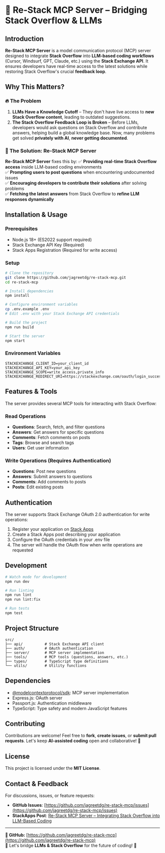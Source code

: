 # 🚀 Re-Stack MCP Server – Bridging Stack Overflow & LLMs

## **Introduction**
**Re-Stack MCP Server** is a model communication protocol (MCP) server designed to integrate **Stack Overflow** into **LLM-based coding workflows** (Cursor, Windsurf, GPT, Claude, etc.) using the **Stack Exchange API**. It ensures developers have real-time access to the latest solutions while restoring Stack Overflow's crucial **feedback loop**.

## **Why This Matters?**
### 🔥 The Problem
1. **LLMs Have a Knowledge Cutoff** – They don't have live access to **new Stack Overflow content**, leading to outdated suggestions.
2. **The Stack Overflow Feedback Loop is Broken** – Before LLMs, developers would ask questions on Stack Overflow and contribute answers, helping build a global knowledge base. Now, many problems get solved **privately with AI**, **never getting documented**.

### 🚀 The Solution: Re-Stack MCP Server
**Re-Stack MCP Server** fixes this by:
✅ **Providing real-time Stack Overflow access** inside LLM-based coding environments  
✅ **Prompting users to post questions** when encountering undocumented issues  
✅ **Encouraging developers to contribute their solutions** after solving problems  
✅ **Fetching the latest answers** from Stack Overflow to **refine LLM responses dynamically**  

## **Installation & Usage**
### **Prerequisites**
- Node.js 18+ (ES2022 support required)
- Stack Exchange API Key (Required)
- Stack Apps Registration (Required for write access)

### **Setup**
```bash
# Clone the repository
git clone https://github.com/jagreetdg/re-stack-mcp.git
cd re-stack-mcp

# Install dependencies
npm install

# Configure environment variables
cp .env.example .env
# Edit .env with your Stack Exchange API credentials

# Build the project
npm run build

# Start the server
npm start
```

### **Environment Variables**
```env
STACKEXCHANGE_CLIENT_ID=your_client_id
STACKEXCHANGE_API_KEY=your_api_key
STACKEXCHANGE_SCOPE=write_access,private_info
STACKEXCHANGE_REDIRECT_URI=https://stackexchange.com/oauth/login_success
```

## **Features & Tools**
The server provides several MCP tools for interacting with Stack Overflow:

### Read Operations
- **Questions**: Search, fetch, and filter questions
- **Answers**: Get answers for specific questions
- **Comments**: Fetch comments on posts
- **Tags**: Browse and search tags
- **Users**: Get user information

### Write Operations (Requires Authentication)
- **Questions**: Post new questions
- **Answers**: Submit answers to questions
- **Comments**: Add comments to posts
- **Posts**: Edit existing posts

## **Authentication**
The server supports Stack Exchange OAuth 2.0 authentication for write operations:

1. Register your application on [Stack Apps](https://stackapps.com/)
2. Create a Stack Apps post describing your application
3. Configure the OAuth credentials in your .env file
4. The server will handle the OAuth flow when write operations are requested

## **Development**
```bash
# Watch mode for development
npm run dev

# Run linting
npm run lint
npm run lint:fix

# Run tests
npm test
```

## **Project Structure**
```
src/
├── api/          # Stack Exchange API client
├── auth/         # OAuth authentication
├── server/       # MCP server implementation
├── tools/        # MCP tools (questions, answers, etc.)
├── types/        # TypeScript type definitions
└── utils/        # Utility functions
```

## **Dependencies**
- [@modelcontextprotocol/sdk](https://www.npmjs.com/package/@modelcontextprotocol/sdk): MCP server implementation
- Express.js: OAuth server
- Passport.js: Authentication middleware
- TypeScript: Type safety and modern JavaScript features

## **Contributing**
Contributions are welcome! Feel free to **fork**, **create issues**, or **submit pull requests**. Let's keep **AI-assisted coding** open and collaborative! 🚀

## **License**
This project is licensed under the **MIT License**.

## **Contact & Feedback**
For discussions, issues, or feature requests:
- **GitHub Issues**: [https://github.com/jagreetdg/re-stack-mcp/issues](https://github.com/jagreetdg/re-stack-mcp/issues)
- **StackApps Post**: [Re-Stack MCP Server – Integrating Stack Overflow into LLM-Based Coding](https://stackapps.com/questions/10777/re-stack-mcp-server-integrating-stack-overflow-into-llm-based-coding)

---
**🔗 GitHub:** [https://github.com/jagreetdg/re-stack-mcp](https://github.com/jagreetdg/re-stack-mcp)  
🚀 Let's bridge **LLMs & Stack Overflow** for the future of coding! 🚀
